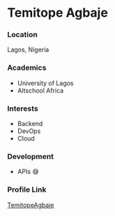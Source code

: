 # Temitope Agbaje

### Location
Lagos, Nigeria

### Academics

- University of Lagos
- Altschool Africa

### Interests

- Backend
- DevOps
- Cloud

### Development

- APIs 😅



### Profile Link

[TemitopeAgbaje](https://github.com/TemitopeAgbaje)